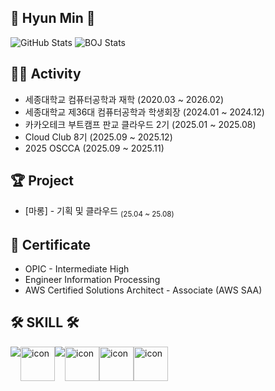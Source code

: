 <div align:"center">

## 👋 Hyun Min 👋

<div>
  <img src="https://github-readme-stats.vercel.app/api?username=moonhyeonmin&show_icons=true&theme=dracula" alt="GitHub Stats" />
  
  <img src="http://mazassumnida.wtf/api/v2/generate_badge?boj=mhm0627" alt="BOJ Stats" />
</div>


<!-- ## 😎 About Me 😎
<a href="https://ansgusals0627.tistory.com"><img src="https://img.shields.io/badge/Blog-E5511E?style=badge&logo=Tistory&logoColor=white"/><a href="https://www.notion.so/Mun-s-ee4c90ed78374f268d25a37a1f538c93?pvs=4"><img src="https://img.shields.io/badge/Profile-000000?style=badge&logo=notion&logoColor=white"/></a></a>
-->

## 🏄‍♂️ Activity

- 세종대학교 컴퓨터공학과 재학 (2020.03 ~ 2026.02)
- 세종대학교 제36대 컴퓨터공학과 학생회장 (2024.01 ~ 2024.12)
- 카카오테크 부트캠프 판교 클라우드 2기 (2025.01 ~ 2025.08)
- Cloud Club 8기 (2025.09 ~ 2025.12)
- 2025 OSCCA (2025.09 ~ 2025.11)


 ## 🏆 Project

- [마롱] - 기획 및 클라우드 <sub>(25.04 ~ 25.08)</sub>


 ## 🪪 Certificate

 - OPIC - Intermediate High
 - Engineer Information Processing
 - AWS Certified Solutions Architect - Associate (AWS SAA)


## 🛠 SKILL 🛠
  <div style="display: flex; align-items: flex-start;">
    <img src="https://skillicons.dev/icons?i=spring,linux&theme=dark" />
    <img src="https://techstack-generator.vercel.app/mysql-icon.svg" alt="icon" width="55" height="55" />
    <img src="https://skillicons.dev/icons?i=gcp,terraform&theme=dark" />
    <img src="https://techstack-generator.vercel.app/aws-icon.svg" alt="icon" width="55" height="55" />
    <img src="https://techstack-generator.vercel.app/docker-icon.svg" alt="icon" width="55" height="55" />
    <img src="https://techstack-generator.vercel.app/kubernetes-icon.svg" alt="icon" width="55" height="55" />
    
    
  </div>
<br/>
<br/>
</div>
